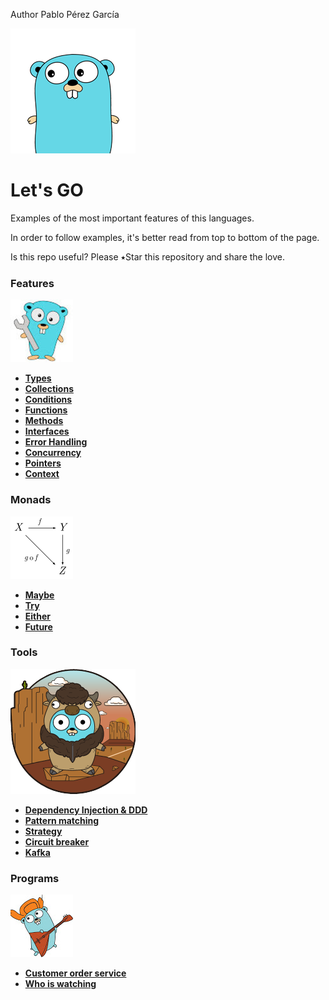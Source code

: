  Author Pablo Pérez García

![My image](img/gopher-main.png)    
 # Let's GO  
Examples of the most important features of this languages.

In order to follow examples, it's better read from top to bottom of the page.

Is this repo useful? Please ⭑Star this repository and share the love.

### Features
![My image](img/features.jpg)    

* **[Types](features/src/politrons/lang/Types_test.go)**
* **[Collections](features/src/politrons/lang/Collections_test.go)**
* **[Conditions](features/src/politrons/lang/Conditions_test.go)**
* **[Functions](features/src/politrons/lang/Functions_test.go)** 
* **[Methods](features/src/politrons/lang/Methods_test.go)**
* **[Interfaces](features/src/politrons/lang/Interfaces_test.go)**
* **[Error Handling](features/src/politrons/lang/ErrorHandling_test.go)**
* **[Concurrency](features/src/politrons/lang/Concurrency_test.go)**
* **[Pointers](features/src/politrons/lang/Pointers_test.go)**
* **[Context](features/src/politrons/lang/Context_test.go)**

### Monads
![My image](img/pure.png)    
* **[Maybe](features/src/politrons/monads/Maybe.go)**
* **[Try](features/src/politrons/monads/Try.go)**
* **[Either](features/src/politrons/monads/Either.go)**
* **[Future](features/src/politrons/monads/Future.go)**

### Tools
![My image](img/pattern.png)    
* **[Dependency Injection & DDD](features/src/politrons/tools/DI)**
* **[Pattern matching](features/src/politrons/tools/patternMatching/PatternMatching_test.go)**
* **[Strategy](features/src/politrons/tools/Strategy_test.go)**
* **[Circuit breaker](features/src/politrons/tools/failFast/CircuitBreaker_test.go)**
* **[Kafka](features/src/politrons/tools/kafka/KafkaConsumer_test.go)**

### Programs
![My image](img/programs.jpg)    

* **[Customer order service](programs/basket/README.md)**
* **[Who is watching](https://github.com/politrons/Who-is-watching)**